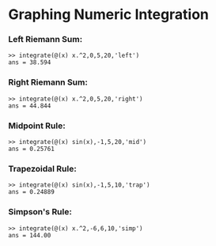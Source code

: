 # Graphing Numeric Integration

### Left Riemann Sum:
```
>> integrate(@(x) x.^2,0,5,20,'left')
ans = 38.594

```

### Right Riemann Sum:
```
>> integrate(@(x) x.^2,0,5,20,'right')
ans = 44.844
```

### Midpoint Rule:
```
>> integrate(@(x) sin(x),-1,5,20,'mid')
ans = 0.25761
```

### Trapezoidal Rule:
```
>> integrate(@(x) sin(x),-1,5,10,'trap')
ans = 0.24889
```

### Simpson's Rule:
```
>> integrate(@(x) x.^2,-6,6,10,'simp')
ans = 144.00
```
